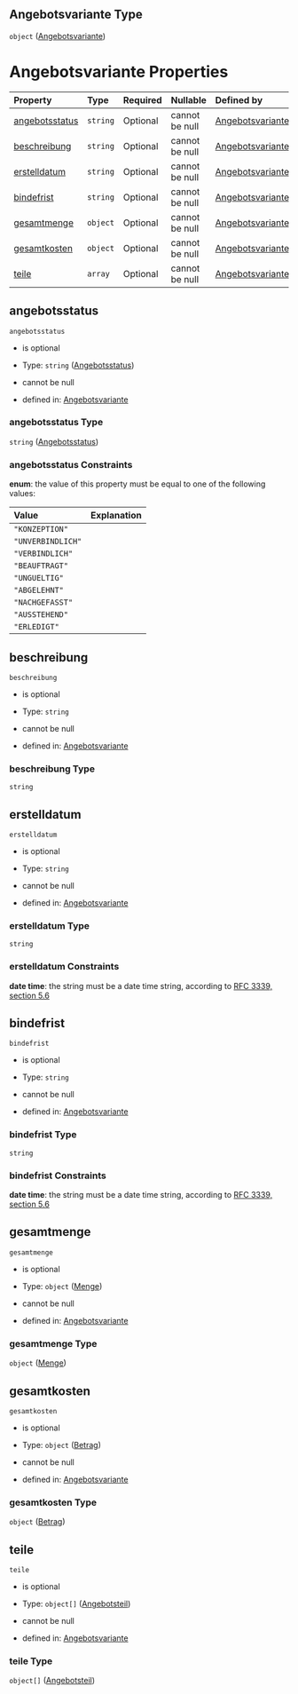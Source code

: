 ## Angebotsvariante Type

`object` ([Angebotsvariante](angebotsvariante.md))

# Angebotsvariante Properties

| Property                          | Type     | Required | Nullable       | Defined by                                                                                                                                                                                              |
| :-------------------------------- | :------- | :------- | :------------- | :------------------------------------------------------------------------------------------------------------------------------------------------------------------------------------------------------ |
| [angebotsstatus](#angebotsstatus) | `string` | Optional | cannot be null | [Angebotsvariante](angebotsstatus.md "https://raw.githubusercontent.com/conuti-gmbh/bo4e-schema/master/schemas/v1/enum/Angebotsstatus.schema.json#/properties/angebotsstatus")                          |
| [beschreibung](#beschreibung)     | `string` | Optional | cannot be null | [Angebotsvariante](angebotsvariante-properties-beschreibung.md "https://raw.githubusercontent.com/conuti-gmbh/bo4e-schema/master/schemas/v1/com/Angebotsvariante.schema.json#/properties/beschreibung") |
| [erstelldatum](#erstelldatum)     | `string` | Optional | cannot be null | [Angebotsvariante](angebotsvariante-properties-erstelldatum.md "https://raw.githubusercontent.com/conuti-gmbh/bo4e-schema/master/schemas/v1/com/Angebotsvariante.schema.json#/properties/erstelldatum") |
| [bindefrist](#bindefrist)         | `string` | Optional | cannot be null | [Angebotsvariante](angebotsvariante-properties-bindefrist.md "https://raw.githubusercontent.com/conuti-gmbh/bo4e-schema/master/schemas/v1/com/Angebotsvariante.schema.json#/properties/bindefrist")     |
| [gesamtmenge](#gesamtmenge)       | `object` | Optional | cannot be null | [Angebotsvariante](menge.md "https://raw.githubusercontent.com/conuti-gmbh/bo4e-schema/master/schemas/v1/com/Menge.schema.json#/properties/gesamtmenge")                                                |
| [gesamtkosten](#gesamtkosten)     | `object` | Optional | cannot be null | [Angebotsvariante](betrag.md "https://raw.githubusercontent.com/conuti-gmbh/bo4e-schema/master/schemas/v1/com/Betrag.schema.json#/properties/gesamtkosten")                                             |
| [teile](#teile)                   | `array`  | Optional | cannot be null | [Angebotsvariante](angebotsvariante-properties-teile.md "https://raw.githubusercontent.com/conuti-gmbh/bo4e-schema/master/schemas/v1/com/Angebotsvariante.schema.json#/properties/teile")               |

## angebotsstatus



`angebotsstatus`

*   is optional

*   Type: `string` ([Angebotsstatus](angebotsstatus.md))

*   cannot be null

*   defined in: [Angebotsvariante](angebotsstatus.md "https://raw.githubusercontent.com/conuti-gmbh/bo4e-schema/master/schemas/v1/enum/Angebotsstatus.schema.json#/properties/angebotsstatus")

### angebotsstatus Type

`string` ([Angebotsstatus](angebotsstatus.md))

### angebotsstatus Constraints

**enum**: the value of this property must be equal to one of the following values:

| Value             | Explanation |
| :---------------- | :---------- |
| `"KONZEPTION"`    |             |
| `"UNVERBINDLICH"` |             |
| `"VERBINDLICH"`   |             |
| `"BEAUFTRAGT"`    |             |
| `"UNGUELTIG"`     |             |
| `"ABGELEHNT"`     |             |
| `"NACHGEFASST"`   |             |
| `"AUSSTEHEND"`    |             |
| `"ERLEDIGT"`      |             |

## beschreibung



`beschreibung`

*   is optional

*   Type: `string`

*   cannot be null

*   defined in: [Angebotsvariante](angebotsvariante-properties-beschreibung.md "https://raw.githubusercontent.com/conuti-gmbh/bo4e-schema/master/schemas/v1/com/Angebotsvariante.schema.json#/properties/beschreibung")

### beschreibung Type

`string`

## erstelldatum



`erstelldatum`

*   is optional

*   Type: `string`

*   cannot be null

*   defined in: [Angebotsvariante](angebotsvariante-properties-erstelldatum.md "https://raw.githubusercontent.com/conuti-gmbh/bo4e-schema/master/schemas/v1/com/Angebotsvariante.schema.json#/properties/erstelldatum")

### erstelldatum Type

`string`

### erstelldatum Constraints

**date time**: the string must be a date time string, according to [RFC 3339, section 5.6](https://tools.ietf.org/html/rfc3339 "check the specification")

## bindefrist



`bindefrist`

*   is optional

*   Type: `string`

*   cannot be null

*   defined in: [Angebotsvariante](angebotsvariante-properties-bindefrist.md "https://raw.githubusercontent.com/conuti-gmbh/bo4e-schema/master/schemas/v1/com/Angebotsvariante.schema.json#/properties/bindefrist")

### bindefrist Type

`string`

### bindefrist Constraints

**date time**: the string must be a date time string, according to [RFC 3339, section 5.6](https://tools.ietf.org/html/rfc3339 "check the specification")

## gesamtmenge



`gesamtmenge`

*   is optional

*   Type: `object` ([Menge](menge.md))

*   cannot be null

*   defined in: [Angebotsvariante](menge.md "https://raw.githubusercontent.com/conuti-gmbh/bo4e-schema/master/schemas/v1/com/Menge.schema.json#/properties/gesamtmenge")

### gesamtmenge Type

`object` ([Menge](menge.md))

## gesamtkosten



`gesamtkosten`

*   is optional

*   Type: `object` ([Betrag](betrag.md))

*   cannot be null

*   defined in: [Angebotsvariante](betrag.md "https://raw.githubusercontent.com/conuti-gmbh/bo4e-schema/master/schemas/v1/com/Betrag.schema.json#/properties/gesamtkosten")

### gesamtkosten Type

`object` ([Betrag](betrag.md))

## teile



`teile`

*   is optional

*   Type: `object[]` ([Angebotsteil](angebotsteil.md))

*   cannot be null

*   defined in: [Angebotsvariante](angebotsvariante-properties-teile.md "https://raw.githubusercontent.com/conuti-gmbh/bo4e-schema/master/schemas/v1/com/Angebotsvariante.schema.json#/properties/teile")

### teile Type

`object[]` ([Angebotsteil](angebotsteil.md))
